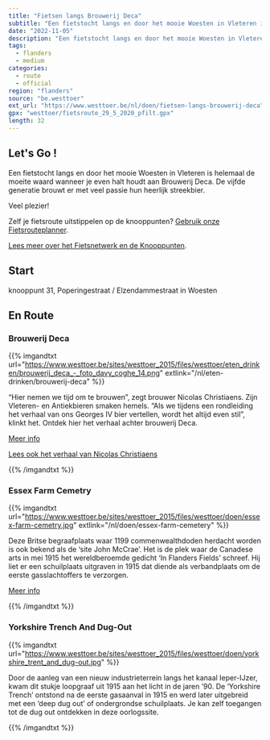 ```yaml
---
title: "Fietsen langs Brouwerij Deca"
subtitle: "Een fietstocht langs en door het mooie Woesten in Vleteren is helemaal de moeite waard wanneer je even halt houdt aan Brouwerij Deca"
date: "2022-11-05"
description: "Een fietstocht langs en door het mooie Woesten in Vleteren is helemaal de moeite waard wanneer je even halt houdt aan Brouwerij Deca" 
tags:
  - flanders
  - medium
categories: 
  - route
  - official
region: "flanders"
source: "be.westtoer"
ext_url: "https://www.westtoer.be/nl/doen/fietsen-langs-brouwerij-deca"
gpx: "westtoer/fietsroute_29_5_2020_pfilt.gpx"
length: 32
---
```


## Let's Go !

Een fietstocht langs en door het mooie Woesten in Vleteren is helemaal de moeite waard wanneer je even halt houdt aan Brouwerij Deca. De vijfde generatie brouwt er met veel passie hun heerlijk streekbier.

Veel plezier!

Zelf je fietsroute uitstippelen op de knooppunten? [Gebruik onze Fietsrouteplanner](http://www.westtoer.be/nl/fietsrouteplanner).

[Lees meer over het Fietsnetwerk en de Knooppunten](http://www.westtoer.be/nl/inspiratie/fietsnetwerk).

## Start 

knooppunt 31, Poperingestraat / Elzendammestraat in Woesten 

## En Route

### Brouwerij Deca

{{% imgandtxt url="https://www.westtoer.be/sites/westtoer_2015/files/westtoer/eten_drinken/brouwerij_deca_-_foto_davy_coghe_14.png" extlink="/nl/eten-drinken/brouwerij-deca" %}}

“Hier nemen we tijd om te brouwen”, zegt brouwer Nicolas Christiaens. Zijn Vleteren- en Antiekbieren smaken hemels. “Als we tijdens een rondleiding het verhaal van ons Georges IV bier vertellen, wordt het altijd even stil”, klinkt het. Ontdek hier het verhaal achter brouwerij Deca.

[Meer info](https://www.westtoer.be/nl/eten-drinken/brouwerij-deca)

[Lees ook het verhaal van Nicolas Christiaens](https://www.westtoer.be/nl/brouwerij-deca)

{{% /imgandtxt %}}

### Essex Farm Cemetry

{{% imgandtxt url="https://www.westtoer.be/sites/westtoer_2015/files/westtoer/doen/essex-farm-cemetry.jpg" extlink="/nl/doen/essex-farm-cemetery" %}}

Deze Britse begraafplaats waar 1199 commenwealthdoden herdacht worden is ook bekend als de ‘site John McCrae’. Het is de plek waar de Canadese arts in mei 1915 het wereldberoemde gedicht ‘In Flanders Fields’ schreef. Hij liet er een schuilplaats uitgraven in 1915 dat diende als verbandplaats om de eerste gasslachtoffers te verzorgen.

[Meer info](https://www.westtoer.be/nl/doen/essex-farm-cemetery)

{{% /imgandtxt %}}

### Yorkshire Trench And Dug-Out

{{% imgandtxt url="https://www.westtoer.be/sites/westtoer_2015/files/westtoer/doen/yorkshire_trent_and_dug-out.jpg" %}}

Door de aanleg van een nieuw industrieterrein langs het kanaal Ieper-IJzer, kwam dit stukje loopgraaf uit 1915 aan het licht in de jaren ’90. De ‘Yorkshire Trench’ ontstond na de eerste gasaanval in 1915 en werd later uitgebreid met een ‘deep dug out’ of ondergrondse schuilplaats. Je kan zelf toegangen tot de dug out ontdekken in deze oorlogssite.

{{% /imgandtxt %}}
